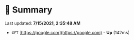 # 📖 Summary
Last updated: **7/15/2021, 2:35:48 AM**

- `GET` [https://google.com](https://google.com) - **Up** (142ms)
